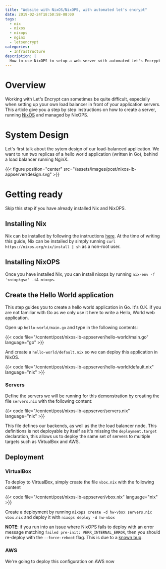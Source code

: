```yaml
---
title: "Website with NixOS/NixOPS, with automated let's encrypt"
date: 2019-02-24T18:50:58-08:00
tags:
  - nix
  - nixos
  - nixops
  - nginx
  - letsencrypt
categories:
  - Infrastructure
description: |
  How to use NixOPS to setup a web-server with automated Let's Encrypt
---
```


# Overview

Working with Let's Encrypt can sometimes be quite difficult, especially
when setting up your own load balancer in front of your application
servers. This article give you a step by step instructions on how to
create a server, running [NixOS](https://nixos.org) and managed by
NixOPS.

# System Design

Let's first talk about the sytem design of our load-balanced
application. We want to run two replicas of a hello world application
(written in Go), behind a load balancer running NginX.

{{< figure position="center" src="/assets/images/post/nixos-lb-appserver/design.svg" >}}

# Getting ready

Skip this step if you have already installed Nix and NixOPS.

## Installing Nix

Nix can be installed by following the instructions
[here](https://nixos.org/nix/download.html). At the time of writing this
guide, Nix can be installed by simply running `curl
https://nixos.org/nix/install | sh` as a non-root user.

## Installing NixOPS

Once you have installed Nix, you can install nixops by running `nix-env
-f '<nixpkgs>' -iA nixops`.

## Create the Hello World application

This step guides you to create a hello world application in Go. It's
O.K. if you are not familiar with Go as we only use it here to write a
Hello, World web application.

Open up `hello-world/main.go` and type in the following contents:

{{< code file="/content/post/nixos-lb-appserver/hello-world/main.go" language="go" >}}

And create a `hello-world/default.nix` so we can deploy this application in NixOS.

{{< code file="/content/post/nixos-lb-appserver/hello-world/default.nix" language="nix" >}}

### Servers

Define the servers we will be running for this demonstration by creating
the file `servers.nix` with the following content:

{{< code file="/content/post/nixos-lb-appserver/servers.nix" language="nix" >}}

This file defines our backends, as well as the the load balancer node.
This definitions is not deployable by itself as it's missing the
`deployment.target` declaration, this allows us to deploy the same set
of servers to multiple targets such as VirtualBox and AWS.

## Deployment

### VirtualBox

To deploy to VirtualBox, simply create the file `vbox.nix` with the
following content

{{< code file="/content/post/nixos-lb-appserver/vbox.nix" language="nix" >}}

Create a deployment by running `nixops create -d hw-vbox
servers.nix vbox.nix` and deploy it with `nixops deploy -d hw-vbox`

**NOTE**: if you run into an issue where NixOPS fails to deploy with an
error message matching `failed pre-init: VERR_INTERNAL_ERROR`, then you
should re-deploy with the `--force-reboot` flag. This is due to a [known
bug](https://github.com/NixOS/nixops/issues/908).

### AWS

We're going to deploy this configuration on AWS now
